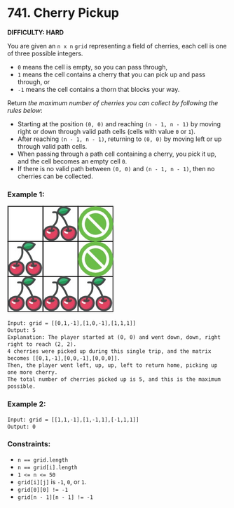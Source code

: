 # 741. Cherry Pickup

**DIFFICULTY: HARD**

You are given an `n x n` `grid` representing a field of cherries, each cell is one of three possible integers.

* `0` means the cell is empty, so you can pass through,
* `1` means the cell contains a cherry that you can pick up and pass through, or
* `-1` means the cell contains a thorn that blocks your way.

Return *the maximum number of cherries you can collect by following the rules below*:

* Starting at the position `(0, 0)` and reaching `(n - 1, n - 1)` by moving right or down through valid path cells (cells with value `0` or `1`).
* After reaching `(n - 1, n - 1)`, returning to `(0, 0)` by moving left or up through valid path cells.
* When passing through a path cell containing a cherry, you pick it up, and the cell becomes an empty cell `0`.
* If there is no valid path between `(0, 0)` and `(n - 1, n - 1)`, then no cherries can be collected.

### Example 1:
![alt text](grid.jpeg)
```
Input: grid = [[0,1,-1],[1,0,-1],[1,1,1]]
Output: 5
Explanation: The player started at (0, 0) and went down, down, right right to reach (2, 2).
4 cherries were picked up during this single trip, and the matrix becomes [[0,1,-1],[0,0,-1],[0,0,0]].
Then, the player went left, up, up, left to return home, picking up one more cherry.
The total number of cherries picked up is 5, and this is the maximum possible.
```

### Example 2:
```
Input: grid = [[1,1,-1],[1,-1,1],[-1,1,1]]
Output: 0
```

### Constraints:

* `n == grid.length`
* `n == grid[i].length`
* `1 <= n <= 50`
* `grid[i][j]` is `-1`, `0`, or `1`.
* `grid[0][0] != -1`
* `grid[n - 1][n - 1] != -1`
